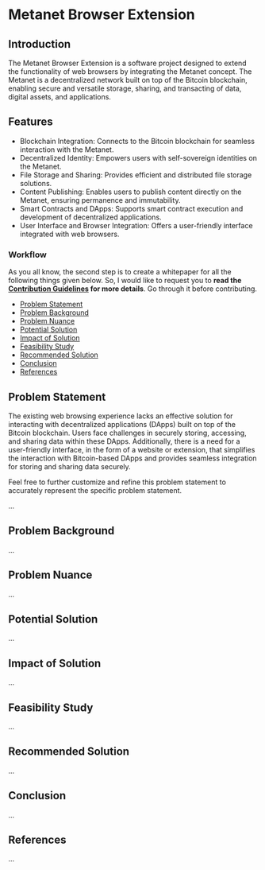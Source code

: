 # Metanet Browser Extension

## Introduction
The Metanet Browser Extension is a software project designed to extend the functionality of web browsers by integrating the Metanet concept. The Metanet is a decentralized network built on top of the Bitcoin blockchain, enabling secure and versatile storage, sharing, and transacting of data, digital assets, and applications.

## Features
- Blockchain Integration: Connects to the Bitcoin blockchain for seamless interaction with the Metanet.
- Decentralized Identity: Empowers users with self-sovereign identities on the Metanet.
- File Storage and Sharing: Provides efficient and distributed file storage solutions.
- Content Publishing: Enables users to publish content directly on the Metanet, ensuring permanence and immutability.
- Smart Contracts and DApps: Supports smart contract execution and development of decentralized applications.
- User Interface and Browser Integration: Offers a user-friendly interface integrated with web browsers.

### Workflow
As you all know, the second step is to create a whitepaper for all the following things given below. So, I would like to request you to **read the [Contribution Guidelines](CONTRIBUTION.md) for more details**. Go through it before contributing.


- [Problem Statement](#problem-statement)
- [Problem Background](#problem-background)
- [Problem Nuance](#problem-nuance)
- [Potential Solution](#potential-solution)
- [Impact of Solution](#impact-of-solution)
- [Feasibility Study](#feasibility-study)
- [Recommended Solution](#recommended-solution)
- [Conclusion](#conclusion)
- [References](#references)

## Problem Statement

The existing web browsing experience lacks an effective solution for interacting with decentralized applications (DApps) built on top of the Bitcoin blockchain. Users face challenges in securely storing, accessing, and sharing data within these DApps. Additionally, there is a need for a user-friendly interface, in the form of a website or extension, that simplifies the interaction with Bitcoin-based DApps and provides seamless integration for storing and sharing data securely.

Feel free to further customize and refine this problem statement to accurately represent the specific problem statement.

...

## Problem Background

...

## Problem Nuance

...

## Potential Solution

...

## Impact of Solution

...

## Feasibility Study

...

## Recommended Solution

...

## Conclusion

...

## References

...
